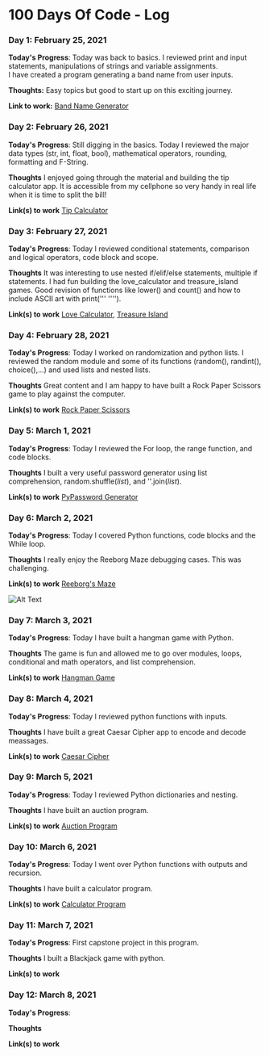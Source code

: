 # 100 Days Of Code - Log

### Day 1: February 25, 2021 


**Today's Progress**: Today was back to basics. I reviewed print and input statements, manipulations of strings and variable assignments.\
I have created a program generating a band name from user inputs.

**Thoughts:** Easy topics but good to start up on this exciting journey.

**Link to work:** [Band Name Generator](https://github.com/cedoula/100-days-of-code/blob/master/Projects/Day_01/band_name_generator.py)


### Day 2: February 26, 2021

**Today's Progress**: Still digging in the basics. Today I reviewed the major data types (str, int, float, bool), mathematical operators, rounding, formatting and F-String.

**Thoughts** I enjoyed going through the material and building the tip calculator app. It is accessible from my cellphone so very handy in real life when it is time to split the bill!

**Link(s) to work** [Tip Calculator](https://github.com/cedoula/100-days-of-code/blob/master/Projects/Day_02/tip_calculator.py)


### Day 3: February 27, 2021

**Today's Progress**: Today I reviewed conditional statements, comparison and logical operators, code block and scope.

**Thoughts** It was interesting to use nested if/elif/else statements, multiple if statements. I had fun building the love_calculator and treasure_island games. Good revision of functions like lower() and count() and how to include ASCII art with print('''     ''''). 

**Link(s) to work** [Love Calculator](https://github.com/cedoula/100-days-of-code/blob/master/Projects/Day_03/love_calculator.py), [Treasure Island](https://github.com/cedoula/100-days-of-code/blob/master/Projects/Day_03/treasure_island.py)


### Day 4: February 28, 2021

**Today's Progress**: Today I worked on randomization and python lists. I reviewed the random module and some of its functions (random(), randint(), choice(),...) and used lists and nested lists.

**Thoughts** Great content and I am happy to have built a Rock Paper Scissors game to play against the computer.

**Link(s) to work** [Rock Paper Scissors](https://github.com/cedoula/100-days-of-code/blob/master/Projects/Day_04/rock_paper_scissors.py)


### Day 5: March 1, 2021

**Today's Progress**: Today I reviewed the For loop, the range function, and code blocks.

**Thoughts** I built a very useful password generator using list comprehension, random.shuffle(*list*), and ''.join(*list*).

**Link(s) to work** [PyPassword Generator](https://github.com/cedoula/100-days-of-code/blob/master/Projects/Day_05/pypassword_generator.py)


### Day 6: March 2, 2021

**Today's Progress**: Today I covered Python functions, code blocks and the While loop.

**Thoughts** I really enjoy the Reeborg Maze debugging cases. This was challenging.

**Link(s) to work** [Reeborg's Maze](https://github.com/cedoula/100-days-of-code/blob/master/Projects/Day_06/reeborg_maze.py) 

![Alt Text](https://user-images.githubusercontent.com/68669675/109681194-d9f98b00-7b42-11eb-9eb7-e5a4f46fdbe3.gif)


### Day 7: March 3, 2021

**Today's Progress**: Today I have built a hangman game with Python.

**Thoughts** The game is fun and allowed me to go over modules, loops, conditional and math operators, and list comprehension.

**Link(s) to work** [Hangman Game](https://github.com/cedoula/100-days-of-code/tree/master/Projects/Day_07)


### Day 8: March 4, 2021

**Today's Progress**: Today I reviewed python functions with inputs.

**Thoughts** I have built a great Caesar Cipher app to encode and decode meassages.

**Link(s) to work** [Caesar Cipher](https://github.com/cedoula/100-days-of-code-python/tree/master/Projects/Day_08)


### Day 9: March 5, 2021

**Today's Progress**: Today I reviewed Python dictionaries and nesting.

**Thoughts** I have built an auction program.

**Link(s) to work** [Auction Program](https://github.com/cedoula/100-days-of-code-python/tree/master/Projects/Day_09)


### Day 10: March 6, 2021

**Today's Progress**: Today I went over Python functions with outputs and recursion.

**Thoughts** I have built a calculator program.
 
**Link(s) to work** [Calculator Program](https://github.com/cedoula/100-days-of-code-python/tree/master/Projects/Day_10)


### Day 11: March 7, 2021

**Today's Progress**: First capstone project in this program. 

**Thoughts** I built a Blackjack game with python.

**Link(s) to work**


### Day 12: March 8, 2021

**Today's Progress**: 

**Thoughts**

**Link(s) to work**